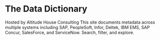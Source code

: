 # The Data Dictionary 
Hosted by Altitude House Consulting
This site documents metadata across multiple systems including SAP, PeopleSoft, Infor, Deltek, IBM EMS, SAP Concur, SalesForce, and ServiceNow.
Search, filter, and explore.
